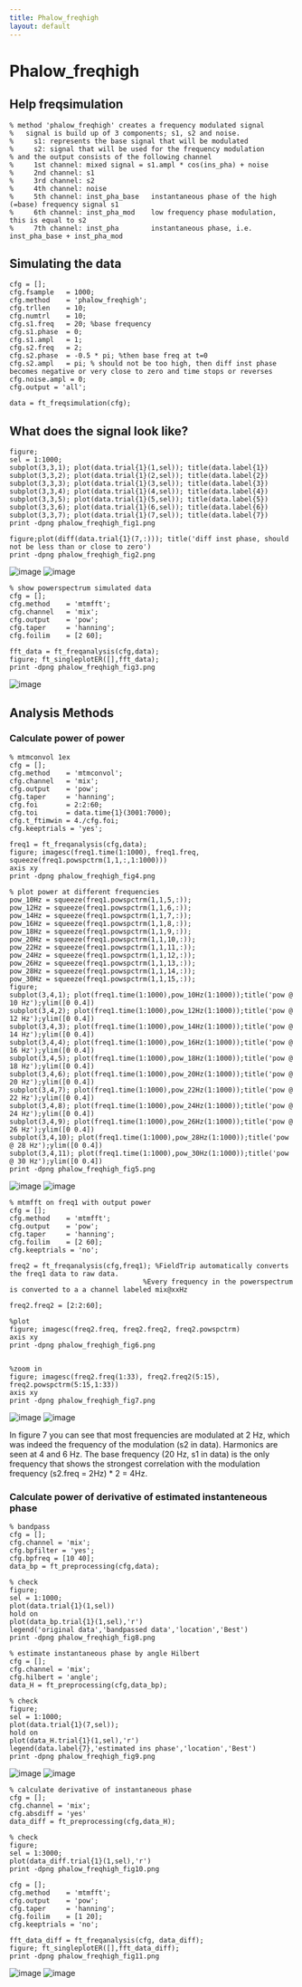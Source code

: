 ```yaml
---
title: Phalow_freqhigh
layout: default
---
```


# Phalow_freqhigh

## Help freqsimulation

	
	% method 'phalow_freqhigh' creates a frequency modulated signal
	%   signal is build up of 3 components; s1, s2 and noise.
	%     s1: represents the base signal that will be modulated
	%     s2: signal that will be used for the frequency modulation
	% and the output consists of the following channel
	%     1st channel: mixed signal = s1.ampl * cos(ins_pha) + noise
	%     2nd channel: s1
	%     3rd channel: s2
	%     4th channel: noise
	%     5th channel: inst_pha_base   instantaneous phase of the high (=base) frequency signal s1
	%     6th channel: inst_pha_mod    low frequency phase modulation, this is equal to s2
	%     7th channel: inst_pha        instantaneous phase, i.e. inst_pha_base + inst_pha_mod

## Simulating the data

	
	cfg = [];
	cfg.fsample   = 1000;
	cfg.method    = 'phalow_freqhigh';
	cfg.trllen    = 10;
	cfg.numtrl    = 10;
	cfg.s1.freq   = 20; %base frequency
	cfg.s1.phase  = 0;
	cfg.s1.ampl   = 1;
	cfg.s2.freq   = 2;
	cfg.s2.phase  = -0.5 * pi; %then base freq at t=0
	cfg.s2.ampl   = pi; % should not be too high, then diff inst phase becomes negative or very close to zero and time stops or reverses
	cfg.noise.ampl = 0;
	cfg.output = 'all';
	
	data = ft_freqsimulation(cfg);

## What does the signal look like?

	
	figure;
	sel = 1:1000;
	subplot(3,3,1); plot(data.trial{1}(1,sel)); title(data.label{1})
	subplot(3,3,2); plot(data.trial{1}(2,sel)); title(data.label{2})
	subplot(3,3,3); plot(data.trial{1}(3,sel)); title(data.label{3})
	subplot(3,3,4); plot(data.trial{1}(4,sel)); title(data.label{4})
	subplot(3,3,5); plot(data.trial{1}(5,sel)); title(data.label{5})
	subplot(3,3,6); plot(data.trial{1}(6,sel)); title(data.label{6})
	subplot(3,3,7); plot(data.trial{1}(7,sel)); title(data.label{7})
	print -dpng phalow_freqhigh_fig1.png
	
	figure;plot(diff(data.trial{1}(7,:))); title('diff inst phase, should not be less than or close to zero')
	print -dpng phalow_freqhigh_fig2.png

![image](/static/img/example/crossfreq/phalow_freqhigh_fig1.png@400) ![image](/static/img/example/crossfreq/phalow_freqhigh_fig2.png@400)

	
	% show powerspectrum simulated data
	cfg = [];
	cfg.method    = 'mtmfft';
	cfg.channel   = 'mix';
	cfg.output    = 'pow';
	cfg.taper     = 'hanning';
	cfg.foilim    = [2 60];
	
	fft_data = ft_freqanalysis(cfg,data);
	figure; ft_singleplotER([],fft_data);
	print -dpng phalow_freqhigh_fig3.png

![image](/static/img/example/crossfreq/phalow_freqhigh_fig3.png@400)

## Analysis Methods

### Calculate power of power

	
	% mtmconvol 1ex
	cfg = [];
	cfg.method    = 'mtmconvol';
	cfg.channel   = 'mix';
	cfg.output    = 'pow';
	cfg.taper     = 'hanning';
	cfg.foi       = 2:2:60;
	cfg.toi       = data.time{1}(3001:7000);
	cfg.t_ftimwin = 4./cfg.foi;
	cfg.keeptrials = 'yes';
	
	freq1 = ft_freqanalysis(cfg,data);
	figure; imagesc(freq1.time(1:1000), freq1.freq, squeeze(freq1.powspctrm(1,1,:,1:1000)))
	axis xy
	print -dpng phalow_freqhigh_fig4.png
	
	% plot power at different frequencies
	pow_10Hz = squeeze(freq1.powspctrm(1,1,5,:));
	pow_12Hz = squeeze(freq1.powspctrm(1,1,6,:));
	pow_14Hz = squeeze(freq1.powspctrm(1,1,7,:));
	pow_16Hz = squeeze(freq1.powspctrm(1,1,8,:));
	pow_18Hz = squeeze(freq1.powspctrm(1,1,9,:));
	pow_20Hz = squeeze(freq1.powspctrm(1,1,10,:));
	pow_22Hz = squeeze(freq1.powspctrm(1,1,11,:));
	pow_24Hz = squeeze(freq1.powspctrm(1,1,12,:));
	pow_26Hz = squeeze(freq1.powspctrm(1,1,13,:));
	pow_28Hz = squeeze(freq1.powspctrm(1,1,14,:));
	pow_30Hz = squeeze(freq1.powspctrm(1,1,15,:));
	figure;
	subplot(3,4,1); plot(freq1.time(1:1000),pow_10Hz(1:1000));title('pow @ 10 Hz');ylim([0 0.4])
	subplot(3,4,2); plot(freq1.time(1:1000),pow_12Hz(1:1000));title('pow @ 12 Hz');ylim([0 0.4])
	subplot(3,4,3); plot(freq1.time(1:1000),pow_14Hz(1:1000));title('pow @ 14 Hz');ylim([0 0.4])
	subplot(3,4,4); plot(freq1.time(1:1000),pow_16Hz(1:1000));title('pow @ 16 Hz');ylim([0 0.4])
	subplot(3,4,5); plot(freq1.time(1:1000),pow_18Hz(1:1000));title('pow @ 18 Hz');ylim([0 0.4])
	subplot(3,4,6); plot(freq1.time(1:1000),pow_20Hz(1:1000));title('pow @ 20 Hz');ylim([0 0.4])
	subplot(3,4,7); plot(freq1.time(1:1000),pow_22Hz(1:1000));title('pow @ 22 Hz');ylim([0 0.4])
	subplot(3,4,8); plot(freq1.time(1:1000),pow_24Hz(1:1000));title('pow @ 24 Hz');ylim([0 0.4])
	subplot(3,4,9); plot(freq1.time(1:1000),pow_26Hz(1:1000));title('pow @ 26 Hz');ylim([0 0.4])
	subplot(3,4,10); plot(freq1.time(1:1000),pow_28Hz(1:1000));title('pow @ 28 Hz');ylim([0 0.4])
	subplot(3,4,11); plot(freq1.time(1:1000),pow_30Hz(1:1000));title('pow @ 30 Hz');ylim([0 0.4])
	print -dpng phalow_freqhigh_fig5.png

![image](/static/img/example/crossfreq/phalow_freqhigh_fig4b.png@400)
![image](/static/img/example/crossfreq/phalow_freqhigh_fig5.png@400)

	
	% mtmfft on freq1 with output power
	cfg = [];
	cfg.method    = 'mtmfft';
	cfg.output    = 'pow';
	cfg.taper     = 'hanning';
	cfg.foilim    = [2 60];
	cfg.keeptrials = 'no';
	
	freq2 = ft_freqanalysis(cfg,freq1); %FieldTrip automatically converts the freq1 data to raw data. 
	                                 %Every frequency in the powerspectrum is converted to a a channel labeled mix@xxHz
	
	freq2.freq2 = [2:2:60];
	
	%plot
	figure; imagesc(freq2.freq, freq2.freq2, freq2.powspctrm)
	axis xy
	print -dpng phalow_freqhigh_fig6.png
	
	
	%zoom in
	figure; imagesc(freq2.freq(1:33), freq2.freq2(5:15), freq2.powspctrm(5:15,1:33))
	axis xy
	print -dpng phalow_freqhigh_fig7.png

![image](/static/img/example/crossfreq/phalow_freqhigh_fig6.png@400)
![image](/static/img/example/crossfreq/phalow_freqhigh_fig7.png@400)

In figure 7 you can see that most frequencies are modulated at 2 Hz, which was indeed the frequency of the modulation (s2 in data). Harmonics are seen at 4 and 6 Hz. The base frequency (20 Hz, s1 in data) is the only frequency that shows the strongest correlation with the modulation frequency (s2.freq = 2Hz) * 2 = 4Hz.

### Calculate power of derivative of estimated instanteneous phase

	
	% bandpass
	cfg = [];
	cfg.channel = 'mix';
	cfg.bpfilter = 'yes';
	cfg.bpfreq = [10 40];
	data_bp = ft_preprocessing(cfg,data);
	
	% check
	figure;
	sel = 1:1000;
	plot(data.trial{1}(1,sel))
	hold on 
	plot(data_bp.trial{1}(1,sel),'r')
	legend('original data','bandpassed data','location','Best')
	print -dpng phalow_freqhigh_fig8.png
	
	% estimate instantaneous phase by angle Hilbert
	cfg = [];
	cfg.channel = 'mix';
	cfg.hilbert = 'angle';
	data_H = ft_preprocessing(cfg,data_bp);
	
	% check
	figure;
	sel = 1:1000;
	plot(data.trial{1}(7,sel));
	hold on 
	plot(data_H.trial{1}(1,sel),'r')
	legend(data.label{7},'estimated ins phase','location','Best')
	print -dpng phalow_freqhigh_fig9.png

![image](/static/img/example/crossfreq/phalow_freqhigh_fig8.png@400)
![image](/static/img/example/crossfreq/phalow_freqhigh_fig9.png@400)

	
	% calculate derivative of instantaneous phase
	cfg = [];
	cfg.channel = 'mix';
	cfg.absdiff = 'yes'
	data_diff = ft_preprocessing(cfg,data_H);
	
	% check
	figure;
	sel = 1:3000;
	plot(data_diff.trial{1}(1,sel),'r')
	print -dpng phalow_freqhigh_fig10.png
	
	cfg = [];
	cfg.method    = 'mtmfft';
	cfg.output    = 'pow';
	cfg.taper     = 'hanning';
	cfg.foilim    = [1 20];
	cfg.keeptrials = 'no';
	
	fft_data_diff = ft_freqanalysis(cfg, data_diff);
	figure; ft_singleplotER([],fft_data_diff);
	print -dpng phalow_freqhigh_fig11.png

![image](/static/img/example/crossfreq/phalow_freqhigh_fig10.png@400)
![image](/static/img/example/crossfreq/phalow_freqhigh_fig11.png@400)

